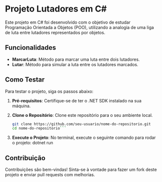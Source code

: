# Projeto Lutadores em C#

Este projeto em C# foi desenvolvido com o objetivo de estudar Programação Orientada a Objetos (POO), utilizando a analogia de uma liga de luta entre lutadores representados por objetos.

## Funcionalidades

- **MarcarLuta**: Método para marcar uma luta entre dois lutadores.
- **Lutar**: Método para simular a luta entre os lutadores marcados.

## Como Testar

Para testar o projeto, siga os passos abaixo:

1. **Pré-requisitos**: Certifique-se de ter o .NET SDK instalado na sua máquina.

2. **Clone o Repositório**: Clone este repositório para o seu ambiente local.
   ```bash
   git clone https://github.com/seu-usuario/nome-do-repositorio.git
   cd nome-do-repositorio```

3. **Execute o Projeto**: No terminal, execute o seguinte comando para rodar o projeto:
    dotnet run

## Contribuição
Contribuições são bem-vindas! Sinta-se à vontade para fazer um fork deste projeto e enviar pull requests com melhorias.